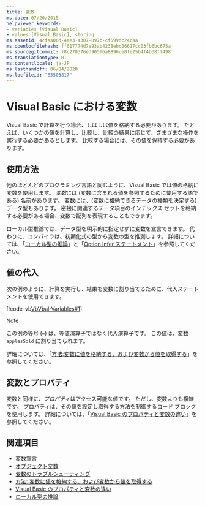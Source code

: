 ```yaml
---
title: 変数
ms.date: 07/20/2015
helpviewer_keywords:
- variables [Visual Basic]
- values [Visual Basic], storing
ms.assetid: 4cfaa06d-4ae3-4307-897b-cf599dc24caa
ms.openlocfilehash: ff617774d7e93ab4238ebc06617cc03fb6bc675a
ms.sourcegitcommit: f8c270376ed905f6a8896ce0fe25b4f4b38ff498
ms.translationtype: HT
ms.contentlocale: ja-JP
ms.lasthandoff: 06/04/2020
ms.locfileid: "85503817"
---
```

# <a name="variables-in-visual-basic"></a>Visual Basic における変数
Visual Basic で計算を行う場合、しばしば値を格納する必要があります。 たとえば、いくつかの値を計算し、比較し、比較の結果に応じて、さまざまな操作を実行する必要があるとします。 比較する場合には、その値を保持する必要があります。  
  
## <a name="usage"></a>使用方法  
 他のほとんどのプログラミング言語と同じように、Visual Basic では値の格納に変数を使用します。 *変数*には (変数に含まれる値を参照するために使用する語である) 名前があります。 変数には、(変数に格納できるデータの種類を決定する) データ型もあります。 密接に関連するデータ項目のインデックス セットを格納する必要がある場合、変数で配列を表現することもできます。  
  
 ローカル型推論では、データ型を明示的に指定せずに変数を宣言できます。 代わりに、コンパイラは、初期化式の型から変数の型を推測します。 詳細については、「[ローカル型の推論](local-type-inference.md)」と「[Option Infer ステートメント](../../../language-reference/statements/option-infer-statement.md)」を参照してください。  
  
## <a name="assigning-values"></a>値の代入  
 次の例のように、計算を実行し、結果を変数に割り当てるために、代入ステートメントを使用できます。  
  
 [!code-vb[VbVbalrVariables#1](~/samples/snippets/visualbasic/VS_Snippets_VBCSharp/VbVbalrVariables/VB/Class1.vb#1)]  
  
> [!NOTE]
> この例の等号 (`=`) は、等値演算子ではなく代入演算子です。 この値は、変数 `applesSold` に割り当てられます。  
  
 詳細については、「[方法:変数に値を格納する、および変数から値を取得する](how-to-move-data-into-and-out-of-a-variable.md)」を参照してください。  
  
## <a name="variables-and-properties"></a>変数とプロパティ  
 変数と同様に、*プロパティ*はアクセス可能な値です。 ただし、変数よりも複雑です。 プロパティは、その値を設定し取得する方法を制御するコード ブロックを使用します。 詳細については、「[Visual Basic のプロパティと変数の違い](../procedures/differences-between-properties-and-variables.md)」を参照してください。  
  
## <a name="see-also"></a>関連項目

- [変数宣言](variable-declaration.md)
- [オブジェクト変数](object-variables.md)
- [変数のトラブルシューティング](troubleshooting-variables.md)
- [方法: 変数に値を格納する、および変数から値を取得する](how-to-move-data-into-and-out-of-a-variable.md)
- [Visual Basic のプロパティと変数の違い](../procedures/differences-between-properties-and-variables.md)
- [ローカル型の推論](local-type-inference.md)
